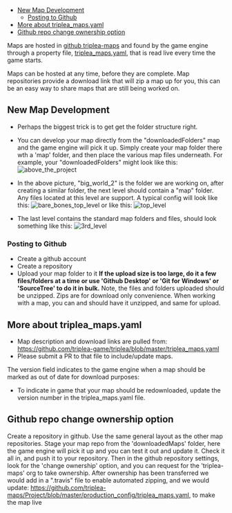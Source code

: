 - [New Map Development](#new-map-development)
  - [Posting to Github](#posting-to-github)
- [More about triplea_maps.yaml](#more-about-triplea_mapsyaml)
- [Github repo change ownership option](#github-repo-change-ownership-option)

Maps are hosted in [github triplea-maps](https://github.com/triplea-maps/) and found by the game engine through a property file, [triplea_maps.yaml](https://github.com/triplea-game/triplea/blob/master/triplea_maps.yaml), that is read live every time the game starts.

Maps can be hosted at any time, before they are complete. Map repositories provide a download link that will zip a map up for you, this can be an easy way to share maps that are still being worked on.

## New Map Development

* Perhaps the biggest trick is to get get the folder structure right.

* You can develop your map directly from the "downloadedFolders" map and the game engine will pick it up. Simply create your map folder there wth a 'map' folder, and then place the various map files underneath. For example, your "downloadedFolders" might look like this:  ![above_the_project](https://cloud.githubusercontent.com/assets/12397753/17640925/f50e1876-60c0-11e6-96d8-483f0a84f389.png)

* In the above picture, "big_world_2" is the folder we are working on, after creating a similar folder, the next level should contain a "map" folder. Any files located at this level are support. A typical config will look like this:
![bare_bones_top_level](https://cloud.githubusercontent.com/assets/12397753/17640936/30528e44-60c1-11e6-815e-e03c395a26b5.png)
or like this:
![top_level](https://cloud.githubusercontent.com/assets/12397753/17640928/f9269118-60c0-11e6-84b5-63a0153ed4fb.png)

* The last level contains the standard map folders and files, should look something like this: ![3rd_level](https://cloud.githubusercontent.com/assets/12397753/17640896/010137cc-60c0-11e6-8f02-4700c709ab66.png)

### Posting to Github
* Create a github account
* Create a repository
* Upload your map folder to it
**If the upload size is too large, do it a few files/folders at a time or use 'Github Desktop' or 'Git for Windows' or 'SourceTree' to do it in bulk.**
Note, the files and folders uploaded should be unzipped. Zips are for download only convenience. When working with a map, you can and should have it unzipped, and same for upload.

## More about triplea_maps.yaml

* Map description and download links are pulled from: https://github.com/triplea-game/triplea/blob/master/triplea_maps.yaml
* Please submit a PR to that file to include/update maps.

The version field indicates to the game engine when a map should be marked as out of date for download purposes:
* To indicate in game that your map should be redownloaded, update the version number in the triplea_maps.yaml file.

## Github repo change ownership option

Create a repository in github. Use the same general layout as the other map repositories. Stage your map repo from the 'downloadedMaps' folder, here the game engine will pick it up and you can test it out and update it. Check it all in, and push it to your repository. Then in the github repository settings, look for the 'change ownership' option, and you can request for the 'triplea-maps' org to take ownership. After ownership has been transferred we would add in a ".travis" file to enable automated zipping, and we would update: https://github.com/triplea-maps/Project/blob/master/production_config/triplea_maps.yaml, to make the map live

